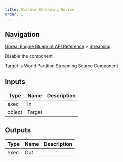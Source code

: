 ```yaml
---
title: Disable Streaming Source
order: 1
---
```

## Navigation

[Unreal Engine Blueprint API Reference](https://dev.epicgames.com/documentation/en-us/unreal-engine/BlueprintAPI) > [Streaming](https://dev.epicgames.com/documentation/en-us/unreal-engine/BlueprintAPI/Streaming)

Disable the component

Target is World Partition Streaming Source Component

## Inputs

| Type | Name | Description |
| --- | --- | --- |
| exec | In |  |
| object | Target |  |

## Outputs

| Type | Name | Description |
| --- | --- | --- |
| exec | Out |  |
